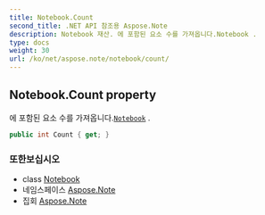 ```yaml
---
title: Notebook.Count
second_title: .NET API 참조용 Aspose.Note
description: Notebook 재산. 에 포함된 요소 수를 가져옵니다.Notebook .
type: docs
weight: 30
url: /ko/net/aspose.note/notebook/count/
---
```

## Notebook.Count property

에 포함된 요소 수를 가져옵니다.[`Notebook`](../) .

```csharp
public int Count { get; }
```

### 또한보십시오

* class [Notebook](../)
* 네임스페이스 [Aspose.Note](../../notebook/)
* 집회 [Aspose.Note](../../../)


